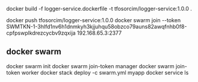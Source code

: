 docker build -f logger-service.dockerfile -t tfosorcim/logger-service:1.0.0 .

docker push tfosorcim/logger-service:1.0.0
docker swarm join --token SWMTKN-1-3hlfd1nv6h1dnmkyh3kjjuhqu58obzco79auns82awqfnhb0f8-cpfpswplkdrezcycbv9zqxija 192.168.65.3:2377
## docker swarm
docker swarm init
docker swarm join-token manager
docker swarm join-token worker
docker stack deploy -c swarm.yml myapp
docker service ls

